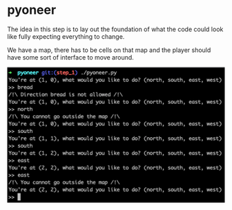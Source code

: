 # pyoneer

The idea in this step is to lay out the foundation of what the code could look like fully expecting everything to change.

We have a map, there has to be cells on that map and the player should have some sort of interface to move around.

![example](https://raw.githubusercontent.com/PiTiLeZarD/pyoneer/step_1/example.png)